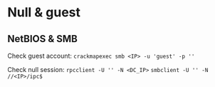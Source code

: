 # Null & guest
## NetBIOS & SMB
Check guest account:
`crackmapexec smb <IP> -u 'guest' -p ''`

Check null session:
`rpcclient -U '' -N <DC_IP>`
`smbclient -U '' -N //<IP>/ipc$`